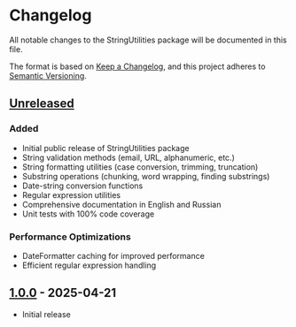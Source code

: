 # Changelog

All notable changes to the StringUtilities package will be documented in this file.

The format is based on [Keep a Changelog](https://keepachangelog.com/en/1.0.0/),
and this project adheres to [Semantic Versioning](https://semver.org/spec/v2.0.0.html).

## [Unreleased]

### Added
- Initial public release of StringUtilities package
- String validation methods (email, URL, alphanumeric, etc.)
- String formatting utilities (case conversion, trimming, truncation)
- Substring operations (chunking, word wrapping, finding substrings)
- Date-string conversion functions
- Regular expression utilities
- Comprehensive documentation in English and Russian
- Unit tests with 100% code coverage

### Performance Optimizations
- DateFormatter caching for improved performance
- Efficient regular expression handling

## [1.0.0] - 2025-04-21

- Initial release

[Unreleased]: https://github.com/vitalycherednichenko/StringUtilities/compare/v1.0.0...HEAD
[1.0.0]: https://github.com/vitalycherednichenko/StringUtilities/releases/tag/v1.0.0 